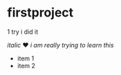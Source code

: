 # firstproject
1 try
i did it 


*italic*
:heart:
*i am really trying to learn this*
* item 1
* item 2